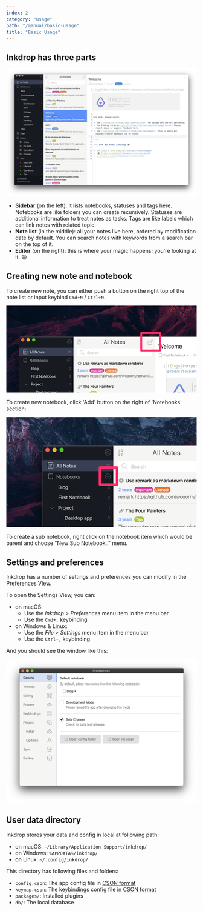 ```yaml
---
index: 2
category: "usage"
path: "/manual/basic-usage"
title: "Basic Usage"
---
```


## Inkdrop has three parts

![Layout](./basic-usage_screen.png)

* **Sidebar** (on the left): it lists notebooks, statuses and tags here. Notebooks are like folders you can create recursively. Statuses are additional information to treat notes as tasks. Tags are like labels which can link notes with related topic.
* **Note list** (in the middle): all your notes live here, ordered by modification date by default. You can search notes with keywords from a search bar on the top of it.
* **Editor** (on the right): this is where your magic happens; you're looking at it. 😄

## Creating new note and notebook

To create new note, you can either push a button on the right top of the note list or input keybind `Cmd+N` / `Ctrl+N`.

![AddNote](./basic-usage_addnote.png)

To create new notebook, click 'Add' button on the right of 'Notebooks' section:

![AddBook](./basic-usage_addbook.png)

To create a sub notebook, right click on the notebook item which would be parent and choose "New Sub Notebook.." menu.

## Settings and preferences

Inkdrop has a number of settings and preferences you can modify in the Preferences View.

To open the Settings View, you can:

 * on macOS:
   * Use the *Inkdrop > Preferences* menu item in the menu bar
   * Use the `Cmd+,` keybinding
 * on Windows & Linux:
   * Use the *File > Settings* menu item in the menu bar
   * Use the `Ctrl+,` keybinding

And you should see the window like this:

![Preferences](./basic-usage_preferences.png)

## User data directory

Inkdrop stores your data and config in local at following path:

* on macOS: `~/Library/Application Support/inkdrop/`
* on Windows: `%APPDATA%/inkdrop/`
* on Linux: `~/.config/inkdrop/`

This directory has following files and folders:

* `config.cson`: The app config file in [CSON format](https://github.com/bevry/cson#what-is-cson)
* `keymap.cson`: The keybindings config file in [CSON format](https://github.com/bevry/cson#what-is-cson)
* `packages/`: Installed plugins
* `db/`: The local database
